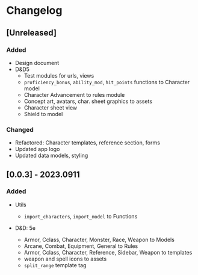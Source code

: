 # Changelog

## [Unreleased]

### Added

- Design document
- D&D5
  + Test modules for urls, views
  + `proficiency_bonus`, `ability_mod`, `hit_points` functions to Character model
  + Character Advancement to rules module
  + Concept art, avatars, char. sheet graphics to assets
  + Character sheet view
  + Shield to model

### Changed

- Refactored: Character templates, reference section, forms
- Updated app logo
- Updated data models, styling

## [0.0.3] - 2023.0911

### Added

- Utils
  + `import_characters`, `import_model` to Functions

- D&D: 5e
  + Armor, Cclass, Character, Monster, Race, Weapon to Models
  + Arcane, Combat, Equipment, General to Rules
  + Armor, Cclass, Character, Reference, Sidebar, Weapon to templates
  + weapon and spell icons to assets
  + `split_range` template tag
